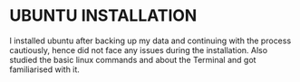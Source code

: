 # UBUNTU INSTALLATION
I installed ubuntu after backing up my data and continuing with the process cautiously, hence did not face any issues during the installation. Also studied the basic linux commands and about the Terminal and got familiarised with it.
